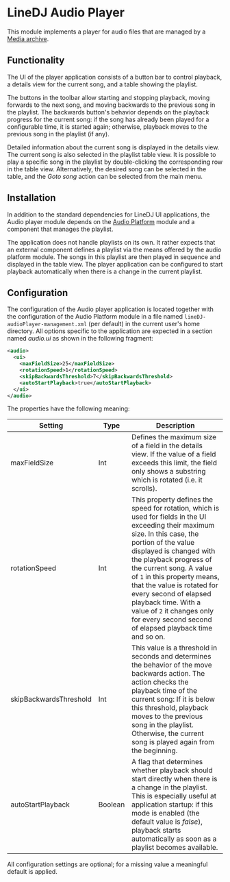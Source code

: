 # LineDJ Audio Player

This module implements a player for audio files that are managed by a
[Media archive](../mediaArchive/README.md).

## Functionality

The UI of the player application consists of a button bar to control playback,
a details view for the current song, and a table showing the playlist.

The buttons in the toolbar allow starting and stopping playback, moving
forwards to the next song, and moving backwards to the previous song in the
playlist. The backwards button's behavior depends on the playback progress for
the current song: if the song has already been played for a configurable time,
it is started again; otherwise, playback moves to the previous song in the
playlist (if any).

Detailed information about the current song is displayed in the details view.
The current song is also selected in the playlist table view. It is possible to
play a specific song in the playlist by double-clicking the corresponding row
in the table view. Alternatively, the desired song can be selected in the
table, and the _Goto song_ action can be selected from the main menu.

## Installation

In addition to the standard dependencies for LineDJ UI applications, the Audio
player module depends on the [Audio Platform](../audioPlatform/README.md)
module and a component that manages the playlist.

The application does not handle playlists on its own. It rather expects that an
external component defines a playlist via the means offered by the audio
platform module. The songs in this playlist are then played in sequence and
displayed in the table view. The player application can be configured to start
playback automatically when there is a change in the current playlist.
  
## Configuration

The configuration of the Audio player application is located together with the
configuration of the Audio Platform module in a file named
`lineDJ-audioPlayer-management.xml` (per default) in the current user's home
directory. All options specific to the application are expected in a section
named _audio.ui_ as shown in the following fragment:

```xml
<audio>
  <ui>
    <maxFieldSize>25</maxFieldSize>
    <rotationSpeed>1</rotationSpeed>
    <skipBackwardsThreshold>7</skipBackwardsThreshold>
    <autoStartPlayback>true</autoStartPlayback>
  </ui>
</audio>
```

The properties have the following meaning:

| Setting | Type | Description |
| ------- | ---- | ----------- |
| maxFieldSize | Int | Defines the maximum size of a field in the details view. If the value of a field exceeds this limit, the field only shows a substring which is rotated (i.e. it scrolls). |
| rotationSpeed | Int | This property defines the speed for rotation, which is used for fields in the UI exceeding their maximum size. In this case, the portion of the value displayed is changed with the playback progress of the current song. A value of `1` in this property means, that the value is rotated for every second of elapsed playback time. With a value of `2` it changes only for every second second of elapsed playback time and so on. |
| skipBackwardsThreshold | Int | This value is a threshold in seconds and determines the behavior of the move backwards action. The action checks the playback time of the current song: If it is below this threshold, playback moves to the previous song in the playlist. Otherwise, the current song is played again from the beginning. |
| autoStartPlayback | Boolean | A flag that determines whether playback should start directly when there is a change in the playlist. This is especially useful at application startup: if this mode is enabled (the default value is *false*), playback starts automatically as soon as a playlist becomes available. |

All configuration settings are optional; for a missing value a meaningful
default is applied.

